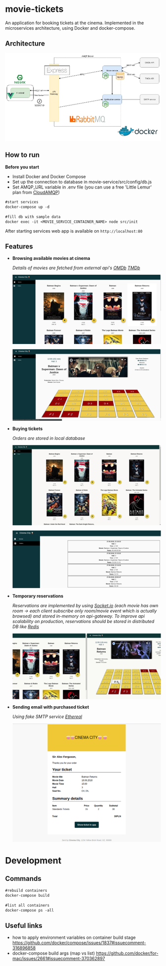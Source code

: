 # movie-tickets
An application for booking tickets at the cinema. Implemented in the microservices architecture, using Docker and docker-compose.


## Architecture

![](docs/architecture.jpeg)


## How to run

__Before you start__ 

* Install Docker and Docker Compose
* Set up the connection to database in movie-service/src/config/db.js
* Set AMQP_URL variable in .env file 
(you can use a free 'Little Lemur' plan from [CloudAMQP](https://www.cloudamqp.com/))

```
#start services
docker-compose up -d

#fill db with sample data 
docker exec -it <MOVIE_SERVICE_CONTAINER_NAME> node src/init
```

After starting services web app is available on `http://localhost:80`


## Features

- **Browsing available movies at cinema**
   
   *Details of movies are fetched from external api's [OMDb](http://www.omdbapi.com/) [TMDb](https://www.themoviedb.org/)*
   
   ![](docs/movies.jpg)
   
   ![](docs/movie.jpg)
   
- **Buying tickets**
    
   *Orders are stored in local database*
   
   ![](docs/demo.gif)
   
   ![](docs/orders.png)
    

- **Temporary reservations** 

    *Reservations are implemented by using [Socket.io](https://socket.io/) 
    (each movie has own room -> each client subscribe only room/movie event which is actually browsed) 
    and stored in-memory on api-gateway.*
    *To improve api scalability on production, reservations should be stored in distributed DB like [Redis](https://redis.io/)*
    
    ![](docs/temporary-reservation.gif)
    
- **Sending email with purchased ticket** 

    *Using fake SMTP service [Ethereal](https://ethereal.email/)*

    ![](docs/ticket.png)

# Development

## Commands

```
#rebuild containers
docker-compose build

#list all containers
docker-compose ps -all
```

## Useful links

- how to apply environment variables on container build stage https://github.com/docker/compose/issues/1837#issuecomment-316896858
- docker-compose build args (map vs list) https://github.com/docker/for-mac/issues/2661#issuecomment-370362897
